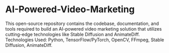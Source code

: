 # AI-Powered-Video-Marketing
This open-source repository contains the codebase, documentation, and tools required to build an AI-powered video marketing solution that utilizes cutting-edge technologies like Stable Diffusion and AnimateDiff. Technologies Used: Python, TensorFlow/PyTorch, OpenCV, FFmpeg, Stable Diffusion, AnimateDiff.
